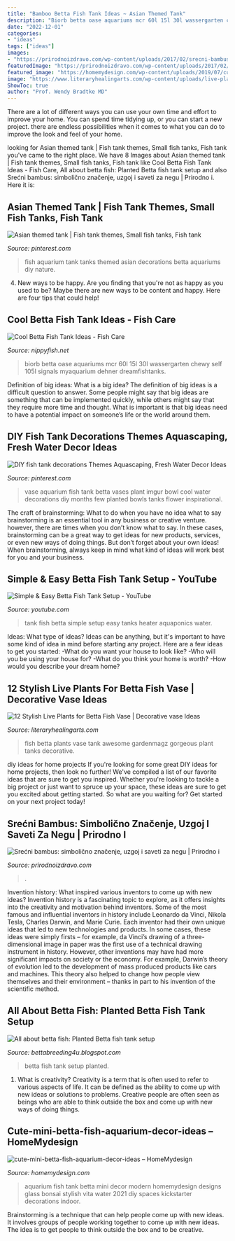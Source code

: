 ```yaml
---
title: "Bamboo Betta Fish Tank Ideas ~ Asian Themed Tank"
description: "Biorb betta oase aquariums mcr 60l 15l 30l wassergarten chewy self 105l signals myaquarium dehner dreamfishtanks"
date: "2022-12-01"
categories:
- "ideas"
tags: ["ideas"]
images:
- "https://prirodnoizdravo.com/wp-content/uploads/2017/02/srecni-bambus-odrzavanje.jpg"
featuredImage: "https://prirodnoizdravo.com/wp-content/uploads/2017/02/srecni-bambus-odrzavanje.jpg"
featured_image: "https://homemydesign.com/wp-content/uploads/2019/07/cute-mini-betta-fish-aquarium-decor-ideas.jpg"
image: "https://www.literaryhealingarts.com/wp-content/uploads/live-plants-for-betta-fish-vase-of-gorgeous-30-awesome-fish-tank-ideas-https-gardenmagz-com-30-in-gorgeous-30-awesome-fish-tank-ideas-https-gardenmagz-com-30.jpg"
ShowToc: true
author: "Prof. Wendy Bradtke MD"
---
```



There are a lot of different ways you can use your own time and effort to improve your home. You can spend time tidying up, or you can start a new project. there are endless possibilities when it comes to what you can do to improve the look and feel of your home.

	

		
looking for Asian themed tank | Fish tank themes, Small fish tanks, Fish tank you've came to the right place. We have 8 Images about Asian themed tank | Fish tank themes, Small fish tanks, Fish tank like Cool Betta Fish Tank Ideas - Fish Care, All about betta fish: Planted Betta fish tank setup and also Srećni bambus: simbolično značenje, uzgoj i saveti za negu | Prirodno i. Here it is:
		
    
## Asian Themed Tank | Fish Tank Themes, Small Fish Tanks, Fish Tank

<img loading=lazy src="https://i.pinimg.com/736x/49/36/e8/4936e82c907ecfc79330c383c91e794c--aquarium-ideas-tanks.jpg" onerror="this.onerror=null;this.src='https://tse3.mm.bing.net/th?id=OIP.LjQesAeqSQ0zN8hDrZJ8KwHaHa&amp;pid=15.1';" alt="Asian themed tank | Fish tank themes, Small fish tanks, Fish tank">

_Source: pinterest.com_

>fish aquarium tank tanks themed asian decorations betta aquariums diy nature. 

	

4. New ways to be happy.
Are you finding that you're not as happy as you used to be? Maybe there are new ways to be content and happy. Here are four tips that could help!

    
## Cool Betta Fish Tank Ideas - Fish Care

<img loading=lazy src="https://nippyfish.net/wp-content/uploads/2021/05/81ydddI1FL._AC_SL1500_.jpg" onerror="this.onerror=null;this.src='https://tse3.mm.bing.net/th?id=OIP.5ZyNf-6FmVXWiW0a2ZT8cgHaIK&amp;pid=15.1';" alt="Cool Betta Fish Tank Ideas - Fish Care">

_Source: nippyfish.net_

>biorb betta oase aquariums mcr 60l 15l 30l wassergarten chewy self 105l signals myaquarium dehner dreamfishtanks. 

	

Definition of big ideas: What is a big idea?
The definition of big ideas is a difficult question to answer. Some people might say that big ideas are something that can be implemented quickly, while others might say that they require more time and thought. What is important is that big ideas need to have a potential impact on someone’s life or the world around them.

    
## DIY Fish Tank Decorations Themes Aquascaping, Fresh Water Decor Ideas

<img loading=lazy src="https://i.pinimg.com/736x/b9/9a/16/b99a16e86938720b604b44f88ca3566c.jpg" onerror="this.onerror=null;this.src='https://tse3.mm.bing.net/th?id=OIP.scFqWIGCXzFfDfsoC1DmnwHaP3&amp;pid=15.1';" alt="DIY fish tank decorations Themes Aquascaping, Fresh Water Decor Ideas">

_Source: pinterest.com_

>vase aquarium fish tank betta vases plant imgur bowl cool water decorations diy months few planted bowls tanks flower inspirational. 

	

The craft of brainstorming: What to do when you have no idea what to say
brainstorming is an essential tool in any business or creative venture. however, there are times when you don’t know what to say. In these cases, brainstorming can be a great way to get ideas for new products, services, or even new ways of doing things. But don’t forget about your own ideas! When brainstorming, always keep in mind what kind of ideas will work best for you and your business.

    
## Simple &amp; Easy Betta Fish Tank Setup - YouTube

<img loading=lazy src="https://i.ytimg.com/vi/n8zJWDcqZg0/maxresdefault.jpg" onerror="this.onerror=null;this.src='https://tse1.mm.bing.net/th?id=OIP.EB33dpkyv_pcZnWiqxmogQHaEK&amp;pid=15.1';" alt="Simple &amp; Easy Betta Fish Tank Setup - YouTube">

_Source: youtube.com_

>tank fish betta simple setup easy tanks heater aquaponics water. 

	

Ideas: What type of ideas?
Ideas can be anything, but it's important to have some kind of idea in mind before starting any project. Here are a few ideas to get you started: 
-What do you want your house to look like? 
-Who will you be using your house for? 
-What do you think your home is worth? 
-How would you describe your dream home?

    
## 12 Stylish Live Plants For Betta Fish Vase | Decorative Vase Ideas

<img loading=lazy src="https://www.literaryhealingarts.com/wp-content/uploads/live-plants-for-betta-fish-vase-of-gorgeous-30-awesome-fish-tank-ideas-https-gardenmagz-com-30-in-gorgeous-30-awesome-fish-tank-ideas-https-gardenmagz-com-30.jpg" onerror="this.onerror=null;this.src='https://tse3.mm.bing.net/th?id=OIP.6DRUNG0Iiw2xYPRl1MHKUQHaJ3&amp;pid=15.1';" alt="12 Stylish Live Plants for Betta Fish Vase | Decorative vase Ideas">

_Source: literaryhealingarts.com_

>fish betta plants vase tank awesome gardenmagz gorgeous plant tanks decorative. 

	

diy ideas for home projects
If you're looking for some great DIY ideas for home projects, then look no further! We've compiled a list of our favorite ideas that are sure to get you inspired.
Whether you're looking to tackle a big project or just want to spruce up your space, these ideas are sure to get you excited about getting started. So what are you waiting for? Get started on your next project today!

    
## Srećni Bambus: Simbolično Značenje, Uzgoj I Saveti Za Negu | Prirodno I

<img loading=lazy src="https://prirodnoizdravo.com/wp-content/uploads/2017/02/srecni-bambus-odrzavanje.jpg" onerror="this.onerror=null;this.src='https://tse3.mm.bing.net/th?id=OIP.tbJDSzYCewXH8ciMeS2VvgAAAA&amp;pid=15.1';" alt="Srećni bambus: simbolično značenje, uzgoj i saveti za negu | Prirodno i">

_Source: prirodnoizdravo.com_

>. 

	

Invention history: What inspired various inventors to come up with new ideas?
Invention history is a fascinating topic to explore, as it offers insights into the creativity and motivation behind inventors. Some of the most famous and influential inventors in history include Leonardo da Vinci, Nikola Tesla, Charles Darwin, and Marie Curie. Each inventor had their own unique ideas that led to new technologies and products. In some cases, these ideas were simply firsts – for example, da Vinci’s drawing of a three-dimensional image in paper was the first use of a technical drawing instrument in history. However, other inventions may have had more significant impacts on society or the economy. For example, Darwin’s theory of evolution led to the development of mass produced products like cars and machines. This theory also helped to change how people view themselves and their environment – thanks in part to his invention of the scientific method.

    
## All About Betta Fish: Planted Betta Fish Tank Setup

<img loading=lazy src="http://4.bp.blogspot.com/-blbP3yVaHn8/Uuk-njHUcjI/AAAAAAAADdQ/8sRUTBJF3ws/s1600/1380746_564526896954269_634152490_n.jpg" onerror="this.onerror=null;this.src='https://tse4.mm.bing.net/th?id=OIP.vohXwWu2H01EzsUIAWxJEgHaFj&amp;pid=15.1';" alt="All about betta fish: Planted Betta fish tank setup">

_Source: bettabreeding4u.blogspot.com_

>betta fish tank setup planted. 

	

1. What is creativity?
Creativity is a term that is often used to refer to various aspects of life. It can be defined as the ability to come up with new ideas or solutions to problems. Creative people are often seen as beings who are able to think outside the box and come up with new ways of doing things.

    
## Cute-mini-betta-fish-aquarium-decor-ideas – HomeMydesign

<img loading=lazy src="https://homemydesign.com/wp-content/uploads/2019/07/cute-mini-betta-fish-aquarium-decor-ideas.jpg" onerror="this.onerror=null;this.src='https://tse3.mm.bing.net/th?id=OIP.cXa4G1Y4HGGsGWJqsKqgHAHaLF&amp;pid=15.1';" alt="cute-mini-betta-fish-aquarium-decor-ideas – HomeMydesign">

_Source: homemydesign.com_

>aquarium fish tank betta mini decor modern homemydesign designs glass bonsai stylish vita water 2021 diy spaces kickstarter decorations indoor. 

	

Brainstorming is a technique that can help people come up with new ideas. It involves groups of people working together to come up with new ideas. The idea is to get people to think outside the box and to be creative.

